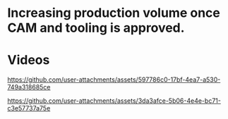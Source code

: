 # Increasing production volume once CAM and tooling is approved.

# Videos
https://github.com/user-attachments/assets/597786c0-17bf-4ea7-a530-749a318685ce

https://github.com/user-attachments/assets/3da3afce-5b06-4e4e-bc71-c3e57737a75e

